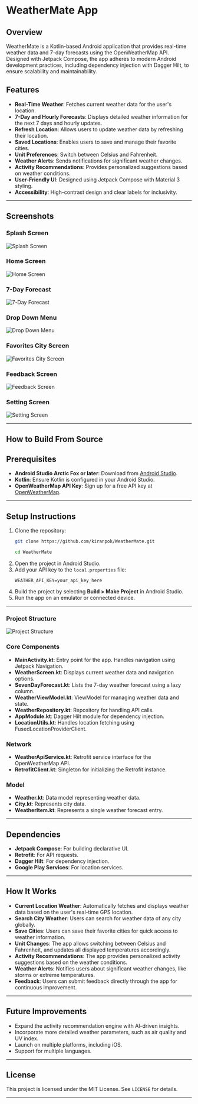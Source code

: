 # WeatherMate App

## Overview
WeatherMate is a Kotlin-based Android application that provides real-time weather data and 7-day forecasts using the OpenWeatherMap API. Designed with Jetpack Compose, the app adheres to modern Android development practices, including dependency injection with Dagger Hilt, to ensure scalability and maintainability.

## Features
- **Real-Time Weather**: Fetches current weather data for the user's location.
- **7-Day and Hourly Forecasts**: Displays detailed weather information for the next 7 days and hourly updates.
- **Refresh Location**: Allows users to update weather data by refreshing their location.
- **Saved Locations**: Enables users to save and manage their favorite cities.
- **Unit Preferences**: Switch between Celsius and Fahrenheit.
- **Weather Alerts**: Sends notifications for significant weather changes.
- **Activity Recommendations**: Provides personalized suggestions based on weather conditions.
- **User-Friendly UI**: Designed using Jetpack Compose with Material 3 styling.
- **Accessibility**: High-contrast design and clear labels for inclusivity.

---

## Screenshots

### Splash Screen
![Splash Screen](assets/screenshots/splash_screen.png)
### Home Screen
![Home Screen](assets/screenshots/home_screen.png)

### 7-Day Forecast
![7-Day Forecast](assets/screenshots/7day_forecast_screen.png)

### Drop Down Menu
![Drop Down Menu](assets/screenshots/drop_down_menu.png)

### Favorites City Screen
![Favorites City Screen](assets/screenshots/favorites_city_screen.png)

### Feedback Screen
![Feedback Screen](assets/screenshots/feedback_screen.png)

### Setting Screen
![Setting Screen](assets/screenshots/setting_screen.png)



---
## How to Build From Source

## Prerequisites

- **Android Studio Arctic Fox or later**: Download from [Android Studio](https://developer.android.com/studio).
- **Kotlin**: Ensure Kotlin is configured in your Android Studio.
- **OpenWeatherMap API Key**: Sign up for a free API key at [OpenWeatherMap](https://openweathermap.org/).


---

## Setup Instructions

1. Clone the repository:
   ```bash
   git clone https://github.com/kiranpok/WeatherMate.git
   ```
   ```bash
   cd WeatherMate
   ```
2. Open the project in Android Studio.
3. Add your API key to the `local.properties` file:
   ```
   WEATHER_API_KEY=your_api_key_here
   ```
4. Build the project by selecting **Build > Make Project** in Android Studio.
5. Run the app on an emulator or connected device.

---



### Project Structure
![Project Structure](assets/screenshots/project_structure.png)
### Core Components
- **MainActivity.kt**: Entry point for the app. Handles navigation using Jetpack Navigation.
- **WeatherScreen.kt**: Displays current weather data and navigation options.
- **SevenDayForecast.kt**: Lists the 7-day weather forecast using a lazy column.
- **WeatherViewModel.kt**: ViewModel for managing weather data and state.
- **WeatherRepository.kt**: Repository for handling API calls.
- **AppModule.kt**: Dagger Hilt module for dependency injection.
- **LocationUtils.kt**: Handles location fetching using FusedLocationProviderClient.

### Network
- **WeatherApiService.kt**: Retrofit service interface for the OpenWeatherMap API.
- **RetrofitClient.kt**: Singleton for initializing the Retrofit instance.

### Model
- **Weather.kt**: Data model representing weather data.
- **City.kt**: Represents city data.
- **WeatherItem.kt**: Represents a single weather forecast entry.

---

## Dependencies

- **Jetpack Compose**: For building declarative UI.
- **Retrofit**: For API requests.
- **Dagger Hilt**: For dependency injection.
- **Google Play Services**: For location services.

---

## How It Works

- **Current Location Weather**: Automatically fetches and displays weather data based on the user's real-time GPS location.
- **Search City Weather**: Users can search for weather data of any city globally.
- **Save Cities**: Users can save their favorite cities for quick access to weather information.
- **Unit Changes**: The app allows switching between Celsius and Fahrenheit, and updates all displayed temperatures accordingly.
- **Activity Recommendations**: The app provides personalized activity suggestions based on the weather conditions.
- **Weather Alerts**: Notifies users about significant weather changes, like storms or extreme temperatures.
- **Feedback**: Users can submit feedback directly through the app for continuous improvement.

---

## Future Improvements

- Expand the activity recommendation engine with AI-driven insights.
- Incorporate more detailed weather parameters, such as air quality and UV index.
- Launch on multiple platforms, including iOS.
- Support for multiple languages.

---

## License

This project is licensed under the MIT License. See `LICENSE` for details.

---

